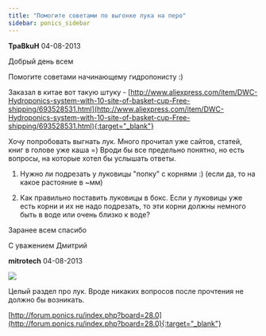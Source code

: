```yaml
---
title: "Помогите советами по выгонке лука на перо"
sidebar: ponics_sidebar
---
```


**TpaBkuH** 04-08-2013

Добрый день всем

Помогите советами начинающему гидропонисту :)

Заказал в китае вот такую штуку - [http://www.aliexpress.com/item/DWC-Hydroponics-system-with-10-site-of-basket-cup-Free-shipping/693528531.html](http://www.aliexpress.com/item/DWC-Hydroponics-system-with-10-site-of-basket-cup-Free-shipping/693528531.html){:target="_blank"}

Хочу попробовать выгнать лук. Много прочитал уже сайтов, статей, книг в голове уже каша =) Вроди бы все предельно понятно, но есть вопросы, на которые хотел бы услышать ответы.

1) Нужно ли подрезать у луковицы "попку" с корнями :) (если да, то на какое растояние в ~мм)

2) Как правильно поставить луковицы в бокс. Если у луковицы уже есть корни и их не надо подрезать, то эти корни должны немного быть в воде или очень близко к воде?

Заранее всем спасибо

С уважением Дмитрий


**mitrotech** 04-08-2013

![](http://webarmavir.ru/public/style_emoticons/default/facepalm.gif)

Целый раздел про лук. Вроде никаких вопросов после прочтения не должно бы возникать.

[http://forum.ponics.ru/index.php?board=28.0](http://forum.ponics.ru/index.php?board=28.0){:target="_blank"}


